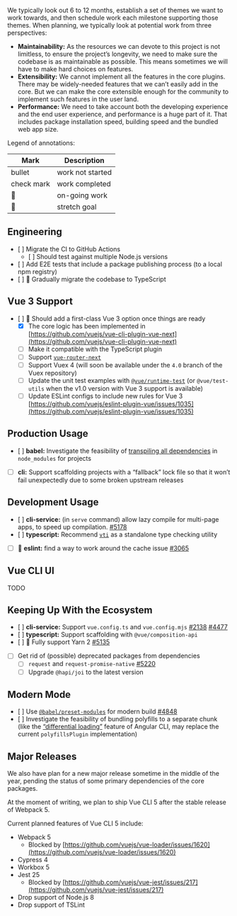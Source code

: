 We typically look out 6 to 12 months, establish a set of themes we want to work towards, and then schedule work each milestone supporting those themes. When planning, we typically look at potential work from three perspectives:

* **Maintainability:** As the resources we can devote to this project is not limitless, to ensure the project’s longevity, we need to make sure the codebase is as maintainable as possible. This means sometimes we will have to make hard choices on features.
* **Extensibility:** We cannot implement all the features in the core plugins. There may be widely-needed features that we can’t easily add in the core. But we can make the core extensible enough for the community to implement such features in the user land.
* **Performance:** We need to take account both the developing experience and the end user experience, and performance is a huge part of it. That includes package installation speed, building speed and the bundled web app size.

Legend of annotations:

| Mark | Description |
| ------------- | ------------- |
| bullet | work not started |
| check mark | work completed |
| :runner: | on-going work |
| :muscle: | stretch goal |

## Engineering

* [ ] Migrate the CI to GitHub Actions
	* [ ] Should test against multiple Node.js versions
*  [ ] Add E2E tests that include a package publishing process (to a local npm registry)
*  [ ] :muscle: Gradually migrate the codebase to TypeScript

##  Vue 3 Support

*  [ ] :runner: Should add a first-class Vue 3 option once things are ready
	*  [x] The core logic has been implemented in [https://github.com/vuejs/vue-cli-plugin-vue-next](https://github.com/vuejs/vue-cli-plugin-vue-next)
	* [ ] Make it compatible with the TypeScript plugin
	* [ ] Support [`vue-router-next`](https://github.com/vuejs/vue-router-next/)
	* [ ] Support Vuex 4 (will soon be available under the `4.0` branch of the Vuex repository)
	* [ ] Update the unit test examples with [`@vue/runtime-test`](https://github.com/vuejs/vue-next/tree/master/packages/runtime-test) (or `@vue/test-utils` when the v1.0 version with Vue 3 support is available)
	* [ ] Update ESLint configs to include new rules for Vue 3 [https://github.com/vuejs/eslint-plugin-vue/issues/1035](https://github.com/vuejs/eslint-plugin-vue/issues/1035)

## Production Usage

* [ ] **babel:** Investigate the feasibility of [transpiling all dependencies](https://gist.github.com/sodatea/0f12a4477512c02cf6e556df02603de8) in `node_modules` for projects
* [ ] **cli:** Support scaffolding projects with a “fallback” lock file so that it won’t fail unexpectedly due to some broken upstream releases

## Development Usage

* [ ] **cli-service:**  (in `serve` command) allow lazy compile for multi-page apps, to speed up compilation. [\#5178](https://github.com/vuejs/vue-cli/issues/5178)
* [ ] **typescript:** Recommend [`vti`](https://github.com/vuejs/vetur/issues/1635) as a standalone type checking utility
* [ ] :muscle: **eslint:** find a way to work around the cache issue [\#3065](https://github.com/vuejs/vue-cli/issues/3065)

## Vue CLI UI

TODO

## Keeping Up With the Ecosystem

* [ ] **cli-service:** Support `vue.config.ts` and `vue.config.mjs` [\#2138](https://github.com/vuejs/vue-cli/issues/2138) [\#4477](https://github.com/vuejs/vue-cli/issues/4477)
* [ ] **typescript:** Support scaffolding with `@vue/composition-api`
* [ ] :runner: Fully support Yarn 2 [\#5135](https://github.com/vuejs/vue-cli/issues/5135)
* [ ] Get rid of (possible) deprecated packages from dependencies
	* [ ] `request` and `request-promise-native` [\#5220](https://github.com/vuejs/vue-cli/issues/5220)
	* [ ] Upgrade `@hapi/joi` to the latest version

## Modern Mode

* [ ] Use [`@babel/preset-modules`](https://github.com/babel/preset-modules) for modern build [\#4848](https://github.com/vuejs/vue-cli/issues/4848)
* [ ] Investigate the feasibility of bundling polyfills to a separate chunk (like the [“differential loading”](https://angular.io/guide/deployment#differential-builds) feature of Angular CLI, may replace the current `polyfillsPlugin` implementation)

## Major Releases

We also have plan for a new major release sometime in the middle of the year, pending the status of some primary dependencies of the core packages.

At the moment of writing, we plan to ship Vue CLI 5 after the stable release of Webpack 5.

Current planned features of Vue CLI 5 include:

* Webpack 5
	* Blocked by [https://github.com/vuejs/vue-loader/issues/1620](https://github.com/vuejs/vue-loader/issues/1620)
* Cypress 4
* Workbox 5
* Jest 25
	* Blocked by [https://github.com/vuejs/vue-jest/issues/217](https://github.com/vuejs/vue-jest/issues/217)
* Drop support of Node.js 8
* Drop support of TSLint